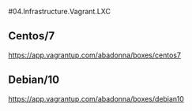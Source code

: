 #04.Infrastructure.Vagrant.LXC
## Centos/7
https://app.vagrantup.com/abadonna/boxes/centos7
## Debian/10
https://app.vagrantup.com/abadonna/boxes/debian10